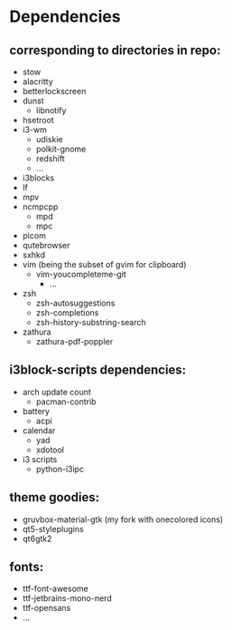 # Dependencies

## corresponding to directories in repo:
- stow
- alacritty
- betterlockscreen
- dunst
  - libnotify
- hsetroot
- i3-wm
  - udiskie
  - polkit-gnome
  - redshift
  - ...
- i3blocks
- lf
- mpv
- ncmpcpp
    - mpd
    - mpc
- picom
- qutebrowser
- sxhkd
- vim (being the subset of gvim for clipboard)
  - vim-youcompleteme-git
    - ...
- zsh
  - zsh-autosuggestions
  - zsh-completions
  - zsh-history-substring-search
- zathura
  - zathura-pdf-poppler

## i3block-scripts dependencies:
- arch update count
   - pacman-contrib
- battery
    - acpi
- calendar
    - yad
    - xdotool
- i3 scripts
    - python-i3ipc

## theme goodies:
- gruvbox-material-gtk (my fork with onecolored icons)
- qt5-styleplugins
- qt6gtk2

## fonts:
- ttf-font-awesome
- ttf-jetbrains-mono-nerd
- ttf-opensans
- ...
